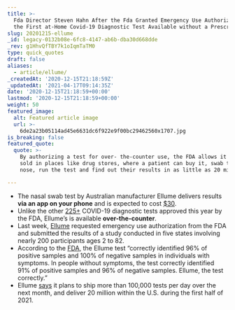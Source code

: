 ```yaml
---
title: >-
  Fda Director Steven Hahn After the Fda Granted Emergency Use Authorization for
  the First at-Home Covid-19 Diagnostic Test Available without a Prescription.
slug: 20201215-ellume
_id: legacy-0132b08e-6fc8-4147-ab6b-dba30d668dde
_rev: g1HhvQfTBY7k1oIqmTaTM0
type: quick_quotes
draft: false
aliases:
  - article/ellume/
_createdAt: '2020-12-15T21:18:59Z'
_updatedAt: '2021-04-17T09:14:35Z'
date: '2020-12-15T21:18:59+00:00'
lastmod: '2020-12-15T21:18:59+00:00'
weight: 50
featured_image:
  alt: Featured article image
  url: >-
    6de2a23b05114ad45e6631dc6f922e9f00bc29462560x1707.jpg
is_breaking: false
featured_quote:
  quote: >-
    By authorizing a test for over- the-counter use, the FDA allows it to be
    sold in places like drug stores, where a patient can buy it, swab their
    nose, run the test and find out their results in as little as 20 minutes.

---
```

* The nasal swab test by Australian manufacturer Ellume delivers results **via an app on your phone** and is expected to cost [$30](https://apnews.com/article/over-the-counter-home-coronavirus-test-ac070f4d42d9d7eacc486c9bed4ccaa0).
* Unlike the other [225+](https://www.fda.gov/news-events/press-announcements/coronavirus-covid-19-update-fda-authorizes-antigen-test-first-over-counter-fully-home-diagnostic) COVID-19 diagnostic tests approved this year by the FDA, Ellume’s is available **over-the-counter**.
* Last week, [Ellume](https://www.ellumehealth.com/2020/12/10/ellumes-covid-19-home-test-shows-96-accuracy-in-multi-site-us-clinical-study/) requested emergency use authorization from the FDA and submitted the results of a study conducted in five states involving nearly 200 participants ages 2 to 82.
* According to the [FDA](https://www.fda.gov/news-events/press-announcements/coronavirus-covid-19-update-fda-authorizes-antigen-test-first-over-counter-fully-home-diagnostic), the Ellume test “correctly identified 96% of positive samples and 100% of negative samples in individuals with symptoms. In people without symptoms, the test correctly identified 91% of positive samples and 96% of negative samples. Ellume, the test correctly.”
* Ellume [says](https://www.ellumehealth.com/2020/12/10/ellumes-covid-19-home-test-shows-96-accuracy-in-multi-site-us-clinical-study/) it plans to ship more than 100,000 tests per day over the next month, and deliver 20 million within the U.S. during the first half of 2021.